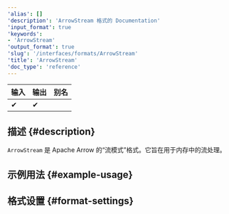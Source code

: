 ```yaml
---
'alias': []
'description': 'ArrowStream 格式的 Documentation'
'input_format': true
'keywords':
- 'ArrowStream'
'output_format': true
'slug': '/interfaces/formats/ArrowStream'
'title': 'ArrowStream'
'doc_type': 'reference'
---
```


| 输入 | 输出 | 别名 |
|-------|--------|-------|
| ✔     | ✔      |       |

## 描述 {#description}

`ArrowStream` 是 Apache Arrow 的“流模式”格式。它旨在用于内存中的流处理。

## 示例用法 {#example-usage}

## 格式设置 {#format-settings}
